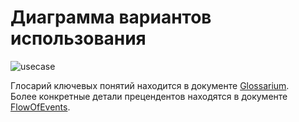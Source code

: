 # Диаграмма вариантов использования
![usecase](https://github.com/L1ttl3S1st3r/wannait/blob/master/Documents/Design/UseCase/usecases.jpeg)

Глосарий ключевых понятий находится в документе [Glossarium]().  
Более конкретные детали прецендентов находятся в документе [FlowOfEvents](https://github.com/L1ttl3S1st3r/wannait/blob/master/Documents/Design/UseCase/flowofevent.md).
